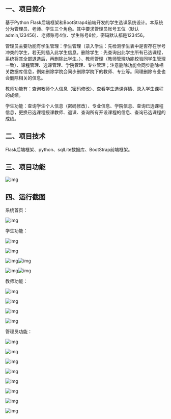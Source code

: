 ## 一、项目简介

基于Python Flask后端框架和BootStrap4前端开发的学生选课系统设计。本系统分为管理员、老师、学生三个角色。其中要求管理员账号五位（默认admin,123456）、老师账号4位、学生账号8位，密码默认都是123456。

管理员主要功能有学生管理：学生管理（录入学生：先检测学生表中是否存在学号冲突的学生，若无则插入此学生信息。删除学生：先查询出此学生所有已选课程，系统将其全部退选后，再删除此学生。）、教师管理（教师管理功能校验同学生管理一致）、课程管理、选课管理、学院管理、专业管理；注意删除功能会同步删除相关数据库信息，例如删除学院会同步删除学院下的教师、专业等。同理删除专业也会删除相关的信息。

教师功能有：查询教师个人信息（密码修改）、查看学生选课详情、录入学生课程的成绩。

学生功能：查询学生个人信息（密码修改）、专业信息、学院信息、查询已选课程信息，更换已选课程授课教师、退课、查询所有开设课程的信息、查询已选课程的成绩。

## 二、项目技术

Flask后端框架、python、sqlLite数据库、BootStrap前端框架。

## 三、项目功能

![img](file:///./img/clip_image002.png)

 

## 四、运行截图



 

系统首页：

![img](file:///C:/Users/胡云飞/AppData/Local/Temp/msohtmlclip1/01/clip_image004.png)

 

学生功能：

![img](file:///C:/Users/胡云飞/AppData/Local/Temp/msohtmlclip1/01/clip_image006.png)

![img](file:///C:/Users/胡云飞/AppData/Local/Temp/msohtmlclip1/01/clip_image008.png)

![img](file:///C:/Users/胡云飞/AppData/Local/Temp/msohtmlclip1/01/clip_image010.png)![img](file:///C:/Users/胡云飞/AppData/Local/Temp/msohtmlclip1/01/clip_image012.png)



![img](file:///C:/Users/胡云飞/AppData/Local/Temp/msohtmlclip1/01/clip_image014.png)![img](file:///C:/Users/胡云飞/AppData/Local/Temp/msohtmlclip1/01/clip_image016.png)

教师功能：

 

![img](file:///C:/Users/胡云飞/AppData/Local/Temp/msohtmlclip1/01/clip_image017.png)

![img](file:///C:/Users/胡云飞/AppData/Local/Temp/msohtmlclip1/01/clip_image019.png)

![img](file:///C:/Users/胡云飞/AppData/Local/Temp/msohtmlclip1/01/clip_image021.png)

![img](file:///C:/Users/胡云飞/AppData/Local/Temp/msohtmlclip1/01/clip_image023.png)

管理员功能：

 

![img](file:///C:/Users/胡云飞/AppData/Local/Temp/msohtmlclip1/01/clip_image025.png)

![img](file:///C:/Users/胡云飞/AppData/Local/Temp/msohtmlclip1/01/clip_image027.png)

![img](file:///C:/Users/胡云飞/AppData/Local/Temp/msohtmlclip1/01/clip_image029.png)

![img](file:///C:/Users/胡云飞/AppData/Local/Temp/msohtmlclip1/01/clip_image031.png)

![img](file:///C:/Users/胡云飞/AppData/Local/Temp/msohtmlclip1/01/clip_image033.png)

![img](file:///C:/Users/胡云飞/AppData/Local/Temp/msohtmlclip1/01/clip_image035.png)

![img](file:///C:/Users/胡云飞/AppData/Local/Temp/msohtmlclip1/01/clip_image037.png)

![img](file:///C:/Users/胡云飞/AppData/Local/Temp/msohtmlclip1/01/clip_image039.png)